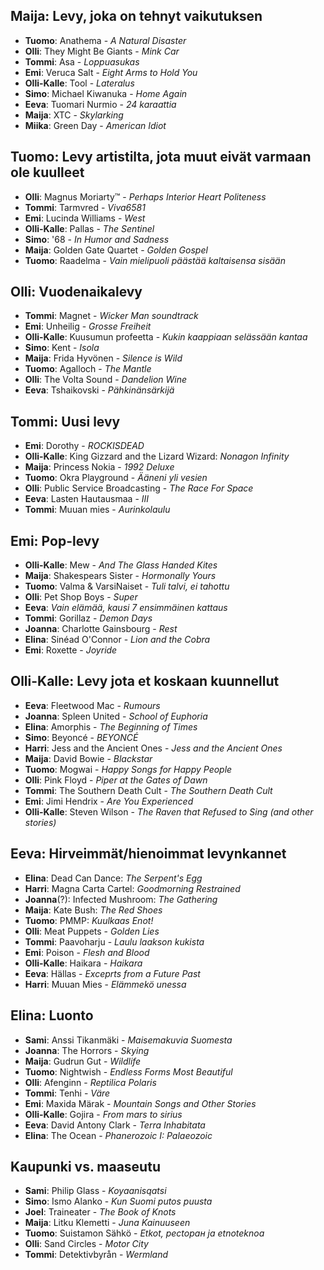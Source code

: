 ## Maija: Levy, joka on tehnyt vaikutuksen

- **Tuomo**: Anathema - _A Natural Disaster_
- **Olli**: They Might Be Giants - _Mink Car_
- **Tommi**: Asa - _Loppuasukas_
- **Emi**: Veruca Salt - _Eight Arms to Hold You_
- **Olli-Kalle**: Tool - _Lateralus_
- **Simo**: Michael Kiwanuka - _Home Again_
- **Eeva**: Tuomari Nurmio - _24 karaattia_
- **Maija**: XTC - _Skylarking_
- **Miika**: Green Day - _American Idiot_

## Tuomo: Levy artistilta, jota muut eivät varmaan ole kuulleet

- **Olli**: Magnus Moriarty™ - _Perhaps Interior Heart Politeness_
- **Tommi**: Tarmvred - _Viva6581_
- **Emi**: Lucinda Williams - _West_
- **Olli-Kalle**: Pallas - _The Sentinel_
- **Simo**: '68 - _In Humor and Sadness_
- **Maija**: Golden Gate Quartet - _Golden Gospel_ 
- **Tuomo**: Raadelma - _Vain mielipuoli päästää kaltaisensa sisään_

## Olli: Vuodenaikalevy

- **Tommi**: Magnet - _Wicker Man soundtrack_
- **Emi**: Unheilig - _Grosse Freiheit_
- **Olli-Kalle**: Kuusumun profeetta - _Kukin kaappiaan selässään kantaa_
- **Simo**: Kent - _Isola_
- **Maija**: Frida Hyvönen - _Silence is Wild_
- **Tuomo**: Agalloch - _The Mantle_
- **Olli**: The Volta Sound - _Dandelion Wine_
- **Eeva**: Tshaikovski - _Pähkinänsärkijä_

## Tommi: Uusi levy

- **Emi**: Dorothy - _ROCKISDEAD_
- **Olli-Kalle**: King Gizzard and the Lizard Wizard: _Nonagon Infinity_
- **Maija**: Princess Nokia - _1992 Deluxe_
- **Tuomo**: Okra Playground - _Ääneni yli vesien_
- **Olli**: Public Service Broadcasting - _The Race For Space_
- **Eeva**: Lasten Hautausmaa - _III_
- **Tommi**: Muuan mies - _Aurinkolaulu_

## Emi: Pop-levy

- **Olli-Kalle**: Mew - _And The Glass Handed Kites_
- **Maija**: Shakespears Sister - _Hormonally Yours_
- **Tuomo**: Valma & VarsiNaiset - _Tuli talvi, ei tahottu_
- **Olli**: Pet Shop Boys - _Super_
- **Eeva**: _Vain elämää, kausi 7 ensimmäinen kattaus_
- **Tommi**: Gorillaz - _Demon Days_
- **Joanna**: Charlotte Gainsbourg - _Rest_
- **Elina**: Sinéad O'Connor - _Lion and the Cobra_
- **Emi**:  Roxette - _Joyride_

## Olli-Kalle: Levy jota et koskaan kuunnellut

- **Eeva**: Fleetwood Mac - _Rumours_
- **Joanna**: Spleen United - _School of Euphoria_
- **Elina**: Amorphis - _The Beginning of Times_
- **Simo**: Beyoncé - _BEYONCÉ_
- **Harri**: Jess and the Ancient Ones - _Jess and the Ancient Ones_
- **Maija**: David Bowie - _Blackstar_
- **Tuomo**: Mogwai - _Happy Songs for Happy People_
- **Olli**: Pink Floyd - _Piper at the Gates of Dawn_
- **Tommi**: The Southern Death Cult - _The Southern Death Cult_
- **Emi**: Jimi Hendrix - _Are You Experienced_
- **Olli-Kalle**: Steven Wilson - _The Raven that Refused to Sing (and other stories)_

## Eeva: Hirveimmät/hienoimmat levynkannet

- **Elina**: Dead Can Dance: _The Serpent's Egg_
- **Harri**: Magna Carta Cartel: _Goodmorning Restrained_
- **Joanna**(?): Infected Mushroom: _The Gathering_
- **Maija**: Kate Bush: _The Red Shoes_
- **Tuomo**: PMMP: _Kuulkaas Enot!_
- **Olli**: Meat Puppets - _Golden Lies_
- **Tommi**: Paavoharju - _Laulu laakson kukista_
- **Emi**: Poison - _Flesh and Blood_
- **Olli-Kalle**: Haikara - _Haikara_
- **Eeva**: Hällas - _Exceprts from a Future Past_
- **Harri**: Muuan Mies - _Elämmekö unessa_

## Elina: Luonto

- **Sami**: Anssi Tikanmäki - _Maisemakuvia Suomesta_
- **Joanna**: The Horrors - _Skying_
- **Maija**: Gudrun Gut - _Wildlife_
- **Tuomo**: Nightwish - _Endless Forms Most Beautiful_
- **Olli**: Afenginn - _Reptilica Polaris_
- **Tommi**: Tenhi - _Väre_
- **Emi**: Maxida Märak - _Mountain Songs and Other Stories_
- **Olli-Kalle**: Gojira - _From mars to sirius_
- **Eeva**: David Antony Clark - _Terra Inhabitata_
- **Elina**: The Ocean - _Phanerozoic I: Palaeozoic_

## Kaupunki vs. maaseutu

- **Sami**: Philip Glass - _Koyaanisqatsi_
- **Simo**: Ismo Alanko - _Kun Suomi putos puusta_
- **Joel**: Traineater - _The Book of Knots_
- **Maija**: Litku Klemetti - _Juna Kainuuseen_
- **Tuomo**: Suistamon Sähkö - _Etkot, pectopaн ja etnoteknoa_
- **Olli**: Sand Circles - _Motor City_
- **Tommi**: Detektivbyrån - _Wermland_

